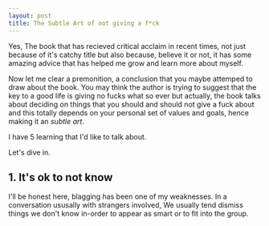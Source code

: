 ```yaml
---
layout: post
title: The Subtle Art of not giving a f*ck
---
```



Yes, The book that has recieved critical acclaim in recent times, not just because of it's catchy title but also because, believe it or not, it has some amazing advice that has helped me grow and learn more about myself.

Now let me clear a premonition, a conclusion that you maybe attemped to draw about the book. You may think the author is trying to suggest that the key to a good life is giving no fucks what so ever but actually, the book talks about deciding on things that you should and should not give a fuck about and this totally depends on your personal set of values and goals, hence making it an *subtle art*.

I have 5 learning that I'd like to talk about.

Let's dive in.

## 1. It's ok to not know

I'll be honest here, blagging has been one of my weaknesses. In a conversation ususally with strangers involved, We usually tend dismiss things we don't know in-order to appear as smart or to fit into the group.
